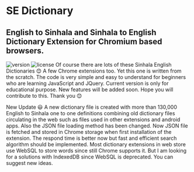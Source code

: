 # SE Dictionary
## English to Sinhala and Sinhala to English Dictionary Extension for Chromium based browsers.
![version](https://img.shields.io/badge/version%202.0-brightgreen)
![license](https://img.shields.io/badge/license-GPL--3.0-blue)
Of course there are lots of these Sinhala English Dictionaries :blush: A few Chrome extensions too. Yet this one is written from the scratch. The code is very simple and easy to understand for beginners who are learning JavaScript and JQuery. Current version is only for educational purpose. New features will be added soon. Hope you will contribute to this. Thank you :blush:

New Update :smiley:
A new dictionary file is created with more than 130,000 English to Sinhala one to one definitions combining old dictionary files circulating in the web such as files used in other extensions and android apps.  Also the JSON  file loading method has been changed. Now JSON  file is fetched and stored in Chrome storage when first installation of the extension. The respond time is better now but fast and efficient search algorithm should be implemented. Most dictionary extensions in web store use WebSQL to store words since still Chrome supports it. But I am looking for a solutions with IndexedDB since WebSQL is deprecated. You can suggest new ideas.
